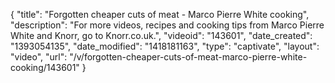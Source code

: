 {
    "title": "Forgotten cheaper cuts of meat  - Marco Pierre White cooking",
    "description": "For more videos, recipes and cooking tips from Marco Pierre White and Knorr, go to Knorr.co.uk.",
    "videoid": "143601",
    "date_created": "1393054135",
    "date_modified": "1418181163",
    "type": "captivate",
    "layout": "video",
    "url": "\/v\/forgotten-cheaper-cuts-of-meat-marco-pierre-white-cooking\/143601"
}